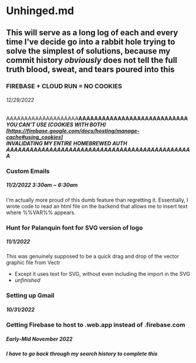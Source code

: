 # **Unhinged.md**
## This will serve as a long log of each and every time I've decide go into a rabbit hole trying to solve the simplest of solutions, because my commit history _obviously_ does not tell the full truth blood, sweat, and tears poured into this 

### FIREBASE + CLOUD RUN = NO COOKIES
###### 12/29/2022
AAAAAAAAAAAAAAAAAAAA**AAAAAAAAAAAAAAAAAAAAAAAAAAAA**  
***YOU CAN'T USE (COOKIES WITH BOTH)[https://firebase.google.com/docs/hosting/manage-cache#using_cookies]***  
***INVALIDATING MY ENTIRE HOMEBREWED AUTH***  
***AAAAAAAAAAAAAAAAAAAAAAAAAAAAAAAAAAAAAAAAAAAAAAAA***  

### Custom Emails
##### 11/2/2022 3:30am ~ 6:30am
I'm actually more proud of this dumb feature than regretting it. Essentially, I wrote code to read an html file on the backend that allows me to insert text where %%VAR%% appears.

### Hunt for Palanquin font for SVG version of logo
##### 11/1/2022
This was genuinely supposed to be a quick drag and drop of the vector graphic file from Vectr
- Except it uses text for SVG, without even including the import in the SVG
- _unfinished_

### Setting up Gmail
##### 10/31/2022

### Getting Firebase to host to .web.app instead of .firebase.com
##### Early-Mid November 2022

##### I have to go back through my search history to complete this